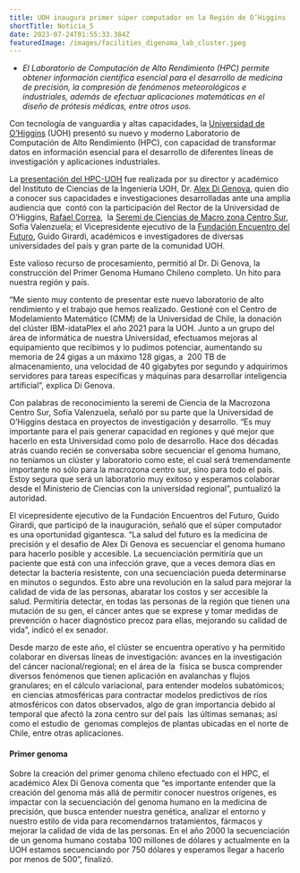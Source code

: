 ```yaml
---
title: UOH inaugura primer súper computador en la Región de O’Higgins
shortTitle: Noticia_5
date: 2023-07-24T01:55:33.384Z
featuredImage: /images/facilities_digenoma_lab_cluster.jpeg
---
```

<!--StartFragment-->

* *El Laboratorio de Computación de Alto Rendimiento (HPC) permite obtener información científica esencial para el desarrollo de medicina de precisión, la compresión de fenómenos meteorológicos e industriales, además de efectuar aplicaciones matemáticas en el diseño de prótesis médicas, entre otros usos.*

<!--EndFragment-->

<!--StartFragment-->

Con tecnología de vanguardia y altas capacidades, la [Universidad de O’Higgins](http://www.uoh.cl/) (UOH) presentó su nuevo y moderno Laboratorio de Computación de Alto Rendimiento (HPC), con capacidad de transformar datos en información esencial para el desarrollo de diferentes líneas de investigación y aplicaciones industriales.

La [presentación del HPC-UOH](https://bit.ly/3pO3zzv) fue realizada por su director y académico del Instituto de Ciencias de la Ingeniería UOH, Dr. [Alex Di Genova](https://www.uoh.cl/investigacion/academico/alex-di-genova/), quien dio a conocer sus capacidades e investigaciones desarrolladas ante una amplia audiencia que  contó con la participación del Rector de la Universidad de O’Higgins, [Rafael Correa](https://www.uoh.cl/equipo/rafael-correa/),  la [Seremi de Ciencias de Macro zona Centro Sur](https://www.instagram.com/seremicienciacs/?hl=es), Sofía Valenzuela; el Vicepresidente ejecutivo de la [Fundación Encuentro del Futuro](https://fef.cl/), Guido Girardi, académicos e investigadores de diversas universidades del país y gran parte de la comunidad UOH.

Este valioso recurso de procesamiento, permitió al Dr. Di Genova, la construcción del Primer Genoma Humano Chileno completo. Un hito para nuestra región y país.

“Me siento muy contento de presentar este nuevo laboratorio de alto rendimiento y el trabajo que hemos realizado. Gestioné con el Centro de Modelamiento Matemático (CMM) de la Universidad de Chile, la donación del clúster IBM-idataPlex el año 2021 para la UOH. Junto a un grupo del área de informática de nuestra Universidad, efectuamos mejoras al equipamiento que recibimos y lo pudimos potenciar, aumentando su memoria de 24 gigas a un máximo 128 gigas, a  200 TB de  almacenamiento, una velocidad de 40 gigabytes por segundo y adquirimos servidores para tareas específicas y máquinas para desarrollar inteligencia artificial”, explica Di Genova.

Con palabras de reconocimiento la seremi de Ciencia de la Macrozona Centro Sur, Sofía Valenzuela, señaló por su parte que la Universidad de O’Higgins destaca en proyectos de investigación y desarrollo. “Es muy importante para el país generar capacidad en regiones y qué mejor que hacerlo en esta Universidad como polo de desarrollo. Hace dos décadas atrás cuando recién se conversaba sobre secuenciar el genoma humano, no teníamos un clúster y laboratorio como este, el cual será tremendamente importante no sólo para la macrozona centro sur, sino para todo el país. Estoy segura que será un laboratorio muy exitoso y esperamos colaborar desde el Ministerio de Ciencias con la universidad regional”, puntualizó la autoridad.

El vicepresidente ejecutivo de la Fundación Encuentros del Futuro, Guido Girardi, que participó de la inauguración, señaló que el súper computador es una oportunidad gigantesca. “La salud del futuro es la medicina de precisión y el desafío de Alex Di Genova es secuenciar el genoma humano para hacerlo posible y accesible. La secuenciación permitiría que un paciente que está con una infección grave, que a veces demora días en detectar la bacteria resistente, con una secuenciación pueda determinarse en minutos o segundos. Esto abre una revolución en la salud para mejorar la calidad de vida de las personas, abaratar los costos y ser accesible la salud. Permitiría detectar, en todas las personas de la región que tienen una mutación de su gen, el cáncer antes que se exprese y tomar medidas de prevención o hacer diagnóstico precoz para ellas, mejorando su calidad de vida”, indicó el ex senador.

Desde marzo de este año, el clúster se encuentra operativo y ha permitido colaborar en diversas líneas de investigación: avances en la investigación del cáncer nacional/regional; en el área de la  física se busca comprender diversos fenómenos que tienen aplicación en avalanchas y flujos granulares; en el cálculo variacional, para entender modelos subatómicos;  en ciencias atmosféricas para contractar modelos predictivos de ríos atmosféricos con datos observados, algo de gran importancia debido al temporal que afectó la zona centro sur del país  las últimas semanas; así como el estudio de  genomas complejos de plantas ubicadas en el norte de Chile, entre otras aplicaciones.

#### **Primer genoma**

Sobre la creación del primer genoma chileno efectuado con el HPC, el académico Alex Di Genova comenta que “es importante entender que la creación del genoma más allá de permitir conocer nuestros orígenes, es impactar con la secuenciación del genoma humano en la medicina de precisión, que busca entender nuestra genética, analizar el entorno y nuestro estilo de vida para recomendarnos tratamientos, fármacos y mejorar la calidad de vida de las personas. En el año 2000 la secuenciación de un genoma humano costaba 100 millones de dólares y actualmente en la UOH estamos secuenciando por 750 dólares y esperamos llegar a hacerlo por menos de 500”, finalizó.

<!--EndFragment-->
